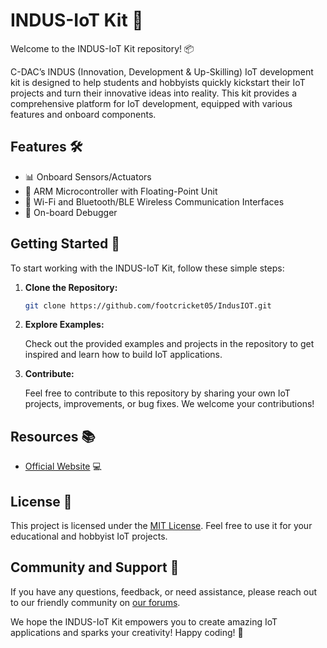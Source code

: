 # INDUS-IoT Kit 🚀

Welcome to the INDUS-IoT Kit repository! 📦

C-DAC’s INDUS (Innovation, Development & Up-Skilling) IoT development kit is designed to help students and hobbyists quickly kickstart their IoT projects and turn their innovative ideas into reality. This kit provides a comprehensive platform for IoT development, equipped with various features and onboard components.

## Features 🛠️

- 📊 Onboard Sensors/Actuators
- 🧠 ARM Microcontroller with Floating-Point Unit
- 📡 Wi-Fi and Bluetooth/BLE Wireless Communication Interfaces
- 🐛 On-board Debugger

## Getting Started 🚀

To start working with the INDUS-IoT Kit, follow these simple steps:

1. **Clone the Repository:**

   ```bash
   git clone https://github.com/footcricket05/IndusIOT.git
   ```

2. **Explore Examples:**

   Check out the provided examples and projects in the repository to get inspired and learn how to build IoT applications.

3. **Contribute:**

   Feel free to contribute to this repository by sharing your own IoT projects, improvements, or bug fixes. We welcome your contributions!

## Resources 📚

- [Official Website](https://ictgcw2.iotcdac.in/) 💻

## License 📜

This project is licensed under the [MIT License](LICENSE.md). Feel free to use it for your educational and hobbyist IoT projects.

## Community and Support 🤝

If you have any questions, feedback, or need assistance, please reach out to our friendly community on [our forums](https://ictgcw2.iotcdac.in/).

We hope the INDUS-IoT Kit empowers you to create amazing IoT applications and sparks your creativity! Happy coding! 🌟
